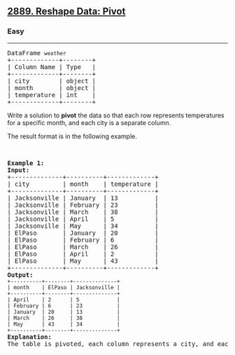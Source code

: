 <h2><a href="https://leetcode.com/problems/reshape-data-pivot">2889. Reshape Data: Pivot</a></h2><h3>Easy</h3><hr><pre>
DataFrame <code>weather</code>
+-------------+--------+
| Column Name | Type   |
+-------------+--------+
| city        | object |
| month       | object |
| temperature | int    |
+-------------+--------+
</pre>

<p>Write a solution to <strong>pivot</strong> the data so that each row represents temperatures for a specific month, and each city is a separate column.</p>

<p>The result format is in the following example.</p>

<p>&nbsp;</p>
<pre>
<strong class="example">Example 1:</strong>
<strong>Input:</strong>
+--------------+----------+-------------+
| city         | month    | temperature |
+--------------+----------+-------------+
| Jacksonville | January  | 13          |
| Jacksonville | February | 23          |
| Jacksonville | March    | 38          |
| Jacksonville | April    | 5           |
| Jacksonville | May      | 34          |
| ElPaso       | January  | 20          |
| ElPaso       | February | 6           |
| ElPaso       | March    | 26          |
| ElPaso       | April    | 2           |
| ElPaso       | May      | 43          |
+--------------+----------+-------------+
<strong>Output:</strong><code>
+----------+--------+--------------+
| month    | ElPaso | Jacksonville |
+----------+--------+--------------+
| April    | 2      | 5            |
| February | 6      | 23           |
| January  | 20     | 13           |
| March    | 26     | 38           |
| May      | 43     | 34           |
+----------+--------+--------------+</code>
<strong>Explanation:
</strong>The table is pivoted, each column represents a city, and each row represents a specific month.</pre>
